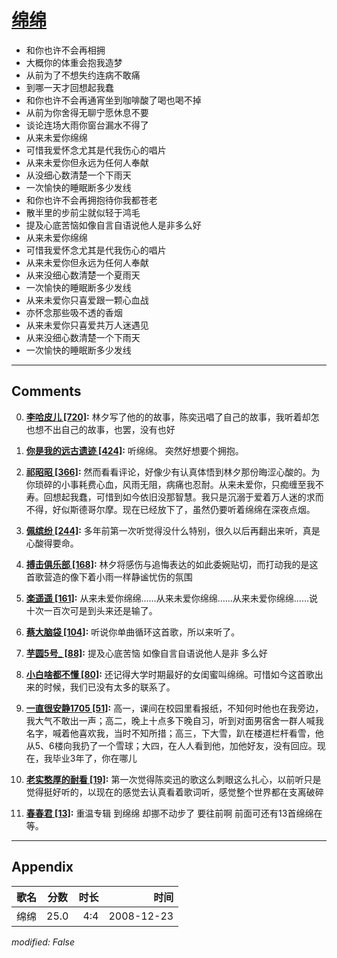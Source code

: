 # [绵绵](https://music.163.com/song?id=30569070)

* 和你也许不会再相拥
* 大概你的体重会抱我造梦
* 从前为了不想失约连病不敢痛
* 到哪一天才回想起我蠢
* 和你也许不会再通宵坐到咖啡酸了喝也喝不掉
* 从前为你舍得无聊宁愿休息不要
* 谈论连场大雨你窗台漏水不得了
* 从来未爱你绵绵
* 可惜我爱怀念尤其是代我伤心的唱片
* 从来未爱你但永远为任何人奉献
* 从没细心数清楚一个下雨天
* 一次愉快的睡眠断多少发线
* 和你也许不会再拥抱待你我都苍老
* 散半里的步前尘就似轻于鸿毛
* 提及心底苦恼如像自言自语说他人是非多么好
* 从来未爱你绵绵
* 可惜我爱怀念尤其是代我伤心的唱片
* 从来未爱你但永远为任何人奉献
* 从来没细心数清楚一个夏雨天
* 一次愉快的睡眠断多少发线
* 从来未爱你只喜爱跟一颗心血战
* 亦怀念那些吸不透的香烟
* 从来未爱你只喜爱共万人迷遇见
* 从来没细心数清楚一个下雨天
* 一次愉快的睡眠断多少发线


---

## Comments
0. **[李哈皮儿 \[720\]](https://music.163.com/#/user/home?id=53587074):** 林夕写了他的的故事，陈奕迅唱了自己的故事，我听着却怎也想不出自己的故事，也罢，没有也好

1. **[你是我的远古遗迹 \[424\]](https://music.163.com/#/user/home?id=42308450):** 听绵绵。 突然好想要个拥抱。

2. **[祁昭昭 \[366\]](https://music.163.com/#/user/home?id=58536963):** 然而看看评论，好像少有认真体悟到林夕那份晦涩心酸的。为你琐碎的小事耗费心血，风雨无阻，病痛也忍耐。从来未爱你，只痴缠至我不寿。回想起我蠢，可惜到如今依旧没那智慧。我只是沉溺于爱着万人迷的求而不得，好似斯德哥尔摩。现在已经放下了，虽然仍要听着绵绵在深夜点烟。

3. **[佩缤纷 \[244\]](https://music.163.com/#/user/home?id=40647804):** 多年前第一次听觉得没什么特别，很久以后再翻出来听，真是心酸得要命。

4. **[搏击俱乐部 \[168\]](https://music.163.com/#/user/home?id=47457439):** 林夕将感伤与追悔表达的如此委婉贴切，而打动我的是这首歌营造的像下着小雨一样静谧忧伤的氛围

5. **[楽遥遥 \[161\]](https://music.163.com/#/user/home?id=48031864):** 从来未爱你绵绵……从来未爱你绵绵……从来未爱你绵绵……说十次一百次可是到头来还是输了。

6. **[蔡大脑袋 \[104\]](https://music.163.com/#/user/home?id=57814522):** 听说你单曲循环这首歌，所以来听了。

7. **[芋圆5号_ \[88\]](https://music.163.com/#/user/home?id=57117324):** 提及心底苦恼 如像自言自语说他人是非 多么好 

8. **[小白啥都不懂 \[80\]](https://music.163.com/#/user/home?id=29968953):** 还记得大学时期最好的女闺蜜叫绵绵。可惜如今这首歌出来的时候，我们已没有太多的联系了。

9. **[一直很安静1705 \[51\]](https://music.163.com/#/user/home?id=477280601):** 高一，课间在校园里看报纸，不知何时他也在我旁边，我大气不敢出一声；高二，晚上十点多下晚自习，听到对面男宿舍一群人喊我名字，喊着他喜欢我，当时不知所措；高三，下大雪，趴在楼道栏杆看雪，他从5、6楼向我扔了一个雪球；大四，在人人看到他，加他好友，没有回应。现在，我毕业3年了，你在哪儿

10. **[老实憨厚的耐看 \[19\]](https://music.163.com/#/user/home?id=305323681):** 第一次觉得陈奕迅的歌这么刺眼这么扎心，以前听只是觉得挺好听的，以现在的感觉去认真看着歌词听，感觉整个世界都在支离破碎

11. **[春春君 \[13\]](https://music.163.com/#/user/home?id=29892172):** 重温专辑  到绵绵 却挪不动步了  要往前啊  前面可还有13首绵绵在等。



---

## Appendix

|歌名|分数|时长|时间|
|:---|:---:|---:|---:|
|绵绵|25.0|4:4|2008-12-23

*modified: False*